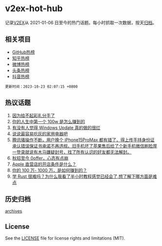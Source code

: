# v2ex-hot-hub

 记录[V2EX](https://www.v2ex.com/)从 2021-01-06 日至今的热门话题。每小时抓取一次数据，按天[归档](archives)。
 
 ## 相关项目

- [GitHub热榜](https://github.com/snaildev/github-hot-hub)
- [知乎热榜](https://github.com/snaildev/zhihu-hot-hub)
- [微博热榜](https://github.com/snaildev/weibo-hot-hub)
- [头条热榜](https://github.com/snaildev/toutiao-hot-hub)
- [抖音热榜](https://github.com/snaildev/douyin-hot-hub)


 `更新时间：2023-10-23 02:07:15 +0800`

## 热议话题

1. [因为给不起彩礼分手了](https://www.v2ex.com/t/984280)
1. [你的人生中第一个 100w 是怎么赚到的](https://www.v2ex.com/t/984185)
1. [有没有人觉得 Windows Update 真的做的很烂](https://www.v2ex.com/t/984228)
1. [说说最容易吃灰的家用电器吧](https://www.v2ex.com/t/984178)
1. [腾讯骚操作不断，用户换个 iPhone15ProMax 都有错了，得上传手持身份证承认错误保证书承诺不再违规。旧手机坏了苹果售后给了个新手机微信刷脸厚一登录就说有木马嫌疑封号，找了所有认识的好友都无法解封。](https://www.v2ex.com/t/984265)
1. [秋招至今 0offer，心态有点崩](https://www.v2ex.com/t/984226)
1. [Apple 直营店的开店条件是什么？](https://www.v2ex.com/t/984222)
1. [你的 100 万- 1000 万，是如何赚到的？](https://www.v2ex.com/t/984254)
1. [学 Rust 很难吗？为什么我看了半小时教程感觉已经会了,想了解下哪方面是难点](https://www.v2ex.com/t/984227)

## 历史归档

[archives](archives)

## License

See the [LICENSE](LICENSE) file for license rights and limitations (MIT).
